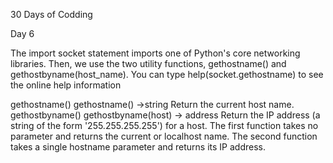 30 Days of Codding 

Day 6 


The import socket statement imports one of Python's core networking libraries. Then, we use 
the two utility functions, gethostname() and gethostbyname(host_name).
You can type help(socket.gethostname) to see the online help information


gethostname()
 gethostname() ->string 
 Return the current host name. 
gethostbyname() 
 gethostbyname(host) -> address 
 Return the IP address (a string of the form '255.255.255.255') for a host.
The first function takes no parameter and returns the current or localhost name. The second 
function takes a single hostname parameter and returns its IP address.
